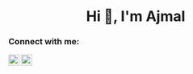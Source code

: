 <h1 align="center">Hi 👋, I'm Ajmal</h1>


  
### Connect with me:

[<img align="left" alt="webcifar | linkedin" width="22px" src="https://cdn.jsdelivr.net/npm/simple-icons@v3/icons/linkedin.svg" herf="https://in.linkedin.com/in/ajmalvp?trk=people-guest_people_search-card" />][linkedin]
[<img align="left" alt="webcifar | Instagram" width="22px" src="https://cdn.jsdelivr.net/npm/simple-icons@v3/icons/instagram.svg" herf="https://instagram.com/ajmal_aju_vp?igshid=1mo2q125wdve" />][instagram]

<br />


<br />
<br />





[linkedin]: https://linkedin.com/in/ajmalajuvp
[twitter]: https://twitter.com/AjmalajuVp
[instagram]: https://instagram.com/ajmal_aju_vp?igshid=1mo2q125wdve


